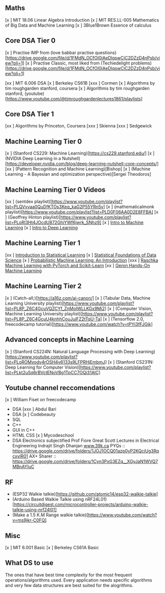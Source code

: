 ## Maths
[x ] MIT 18.06 Linear Algebra Introduction
[x ] MIT RES.LL-005 Mathematics of Big Data and Machine Learning
[x ] 3Blue1Brown Essence of calculus  




## Core DSA Tier 0
[x ] Practise IMP from (love babbar practise questions)[https://drive.google.com/file/d/1FMdN_OCfOI0iAeDlqswCiC2DZzD4nPsb/view?pli=1]
[x ] Practise Classic, most liked from (Techiedelight problems)[https://drive.google.com/file/d/1FMdN_OCfOI0iAeDlqswCiC2DZzD4nPsb/view?pli=1]

[xx ] MIT 6.006 DSA
[x ] Berkeley CS61B
[xxx ] Cormen
[x ] Algorithms by tim roughgarden stanford, coursera
[x ] Algorithms by tim roughgarden stanford, (youtube)[https://www.youtube.com/@timroughgardenlectures1861/playlists]


## Core DSA Tier 1
[xx ] Algorithms by Princeton, Coursera
[xxx ] Skienna
[xxx ] Sedgewick




## Machine Learning Tier 0
[x ] (Stanford CS229: Machine Learning)[https://cs229.stanford.edu/]
[x ] (NVIDIA Deep Learning in a Nutshell)[https://developer.nvidia.com/blog/deep-learning-nutshell-core-concepts/]
[xx ] (Pattern Recognition and Machine Learning)[Bishop]
[x ] (Machine Learning - A Bayesian and optimization perspective)[Sergei Theodoros]


## Machine Learning Tier 0 Videos
[xx ] (sentdex playlist)[https://www.youtube.com/playlist?list=PLQVvvaa0QuDfKTOs3Keq_kaG2P55YRn5v]
[x ] (mathematicalmonk playlist)[https://www.youtube.com/playlist?list=PLD0F06AA0D2E8FFBA]
[x ] (Geoffrey Hinton playlist)[https://www.youtube.com/playlist?list=PLoRl3Ht4JOcdU872GhiYWf6jwrk_SNhz9]
[x ] [Intro to Machine Learning](https://www.youtube.com/playlist?list=PLTKMiZHVd_2KyGirGEvKlniaWeLOHhUF3)
[x ] [Intro to Deep Learning](https://www.youtube.com/playlist?list=PLTKMiZHVd_2KyGirGEvKlniaWeLOHhUF3)




## Machine Learning Tier 1
[xx ] [Introduction to Statistical Learning](https://www.statlearning.com/)
[x ] [Statistical Foundations of Data Science](https://dokumen.pub/statistical-foundations-of-data-science-1nbsped-1466510846-9781466510845-1466510854-9781466510852-0429527616-9780429527616-0367512629-9780367512620-0429542313-9780429542312-0429096283-9780429096280.html)
[x ] [Probabilistic Machine Learning: An Introduction](https://probml.github.io/pml-book/book1.html)
[xxx ] [Raschka Machine Learning with PyTorch and Scikit-Learn](https://sebastianraschka.com/blog/2022/ml-pytorch-book.html)
[xx ] [Geron Hands-On Machine Learning](https://www.oreilly.com/library/view/hands-on-machine-learning/9781492032632/)



## Machine Learning Tier 2
[x ] (Catch-all;)[https://a16z.com/ai-canon/]
[x ] (Tabular Data, Machine Learning University playlist)[https://www.youtube.com/playlist?list=PL8P_Z6C4GcuVQZCYf_ZnMoIWLLKGx9Mi2]
[x ] (Computer Vision, Machine Learning University playlist)[https://www.youtube.com/playlist?list=PL8P_Z6C4GcuU4knhhCouJujFZ2tTqU-Ta]
[x ] (Tensorflow 2.0, freecodecamp tutorial)[https://www.youtube.com/watch?v=tPYj3fFJGjk]


## Advanced concepts in Machine Learning
[x ] (Stanford CS224N: Natural Language Processing with Deep Learning)[https://www.youtube.com/playlist?list=PLoROMvodv4rOSH4v6133s9LFPRHjEmbmJ]
[x ] (Stanford CS231N: Deep Learning for Computer Vision)[https://www.youtube.com/playlist?list=PLkt2uSq6rBVctENoVBg1TpCC7OQi31AlC]






## Youtube channel reccomendations
[x ] William Fiset on freecodecamp
- DSA
[xxx ] Abdul Bari
- DSA
[x ] Codebeauty
- SQL
- C++
- GUI in C++
- HTML CSS
[x ] Mycodeschool
- DSA
Electronics subjectified
Prof Fiore
Great Scott
Lectures in Electrical Engineering
Indrajit Singh Dhanjan
www.39k.ca
PYQs :: https://drive.google.com/drive/folders/1JOJ1OCQ01azp0yP2KQcjUg3RqcxylR01
AX+ Sharer :: https://drive.google.com/drive/folders/1Cyn3PxG3EZq__XGyJaN1WVQ7MBnAYIuC


## RF
- (ESP32 Walkie talkie)[https://github.com/atomic14/esp32-walkie-talkie]
- (Arduino Based Walkie Talkie using nRF24L01)[https://circuitdigest.com/microcontroller-projects/arduino-walkie-talkie-using-nrf24l01]
- (Make a 1.5 K.M Range walkie talkie)[https://www.youtube.com/watch?v=ms9jkr-C0FQ]



## Misc
[x ]  MIT 6.001 Basic
[x ]  Berkeley CS61A Basic




## What DS to use
The ones that have best time complexity for the most frequent operations/algorithms used. Every application needs specific algorithms and very few data structures are best suited for the alogrithms.
